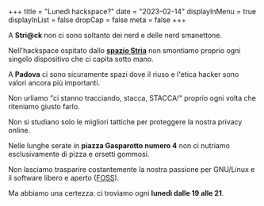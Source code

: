 +++
title = "Lunedì hackspace?"
date = "2023-02-14"
displayInMenu = true
displayInList = false
dropCap = false
meta = false
+++

A **Stri@ck** non ci sono soltanto dei nerd e delle nerd smanettone.

Nell'hackspace ospitato dallo [**spazio Stria**](https://www.instagram.com/spazio.stria) non smontiamo proprio ogni singolo dispositivo che ci capita sotto mano.

A **Padova** ci sono sicuramente spazi dove il riuso e l'etica hacker sono valori ancora più importanti.

Non urliamo "ci stanno tracciando, stacca, STACCA!" proprio ogni volta che riteniamo giusto farlo.

Non si studiano solo le migliori tattiche per proteggere la nostra privacy online.

Nelle lunghe serate in **piazza Gasparotto numero 4** non ci nutriamo esclusivamente di pizza e orsetti gommosi.

Non lasciamo trasparire costantemente la nostra passione per GNU/Linux e il software libero e aperto ([FOSS](https://www.gnu.org/philosophy/floss-and-foss.en.html)).

Ma abbiamo una certezza: ci troviamo ogni **lunedì dalle 19 alle 21**.